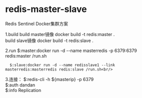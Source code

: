 # redis-master-slave
Redis Sentinel Docker集群方案


1.build
	build master镜像
	  docker build -t redis:master .<br/>
	build slave镜像
	  docker build -t redis:slave .<br/>
	  
2.run
	  $:master:docker run -d --name masterredis -p 6379:6379  redis:master /run.sh<br/>
	  
	  $:slave:docker run -d --name redisslave1 --link masterredis:masterredis redis:slave /run.sh<br/>

	  
3.连接：
 $:redis-cli -h ${masterip} -p 6379<br/>
 $:auth dandan<br/>
 $:info Replication<br/>
